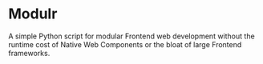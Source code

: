 # Modulr
A simple Python script for modular Frontend web development without the runtime cost of Native Web Components or the bloat of large Frontend frameworks.
